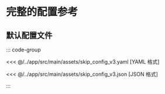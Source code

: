 # 完整的配置参考

## 默认配置文件

::: code-group

<<< @/../app/src/main/assets/skip_config_v3.yaml [YAML 格式]

<<< @/../app/src/main/assets/skip_config_v3.json [JSON 格式]

:::
